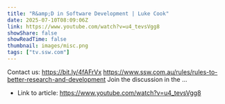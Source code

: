 ```yaml
---
title: "R&amp;D in Software Development | Luke Cook"
date: 2025-07-10T08:09:06Z
link: https://www.youtube.com/watch?v=u4_tevsVgg8
showShare: false
showReadTime: false
thumbnail: images/misc.png
tags: ["tv.ssw.com"]
---
```

Contact us: https://bit.ly/4fAFrVx https://www.ssw.com.au/rules/rules-to-better-research-and-development Join the discussion in the ...

- Link to article: https://www.youtube.com/watch?v=u4_tevsVgg8